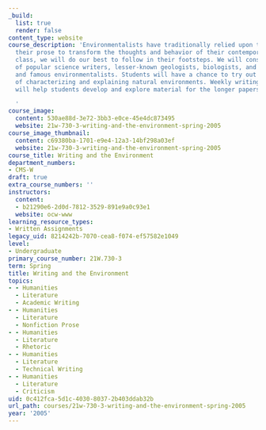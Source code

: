 ```yaml
---
_build:
  list: true
  render: false
content_type: website
course_description: 'Environmentalists have traditionally relied upon the power of
  their prose to transform the thoughts and behavior of their contemporaries. In this
  class, we will do our best to follow in their footsteps. We will consider the strategies
  of popular science writers, lesser-known geologists, biologists, and hydrologists,
  and famous environmentalists. Students will have a chance to try out several ways
  of characterizing and explaining natural environments. Weekly writing exercises
  will help students develop and explore material for the longer papers.

  '
course_image:
  content: 530ae88d-3e72-3bb3-e0ce-45e4dc873495
  website: 21w-730-3-writing-and-the-environment-spring-2005
course_image_thumbnail:
  content: c69380ba-1701-e9e4-12a3-14bf298a03ef
  website: 21w-730-3-writing-and-the-environment-spring-2005
course_title: Writing and the Environment
department_numbers:
- CMS-W
draft: true
extra_course_numbers: ''
instructors:
  content:
  - b21290e6-2d0d-7812-3529-891e9a0c93e1
  website: ocw-www
learning_resource_types:
- Written Assignments
legacy_uid: 8214242b-7070-cea8-f074-ef57582e1049
level:
- Undergraduate
primary_course_number: 21W.730-3
term: Spring
title: Writing and the Environment
topics:
- - Humanities
  - Literature
  - Academic Writing
- - Humanities
  - Literature
  - Nonfiction Prose
- - Humanities
  - Literature
  - Rhetoric
- - Humanities
  - Literature
  - Technical Writing
- - Humanities
  - Literature
  - Criticism
uid: 0c412fca-5d1c-4030-8037-2b403ddab32b
url_path: courses/21w-730-3-writing-and-the-environment-spring-2005
year: '2005'
---
```

